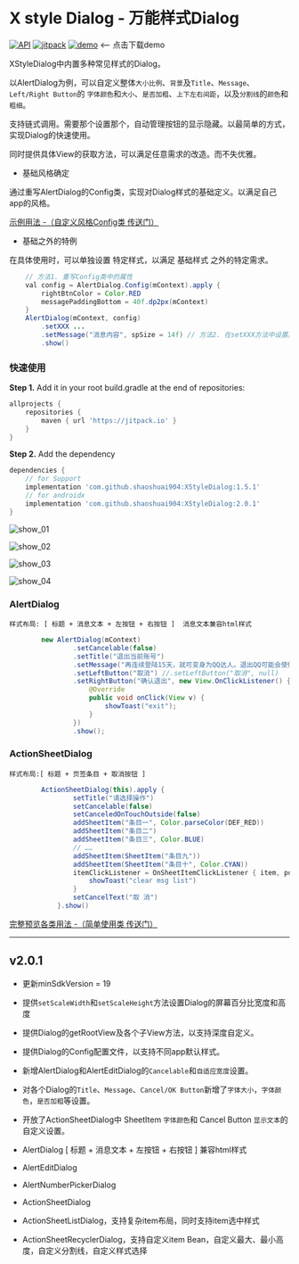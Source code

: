 # X style Dialog - 万能样式Dialog 

[![API](https://img.shields.io/badge/API-19%2B-green.svg?style=flat)](https://android-arsenal.com/api?level=19)
[![jitpack](https://jitpack.io/v/shaoshuai904/XStyleDialog.svg)](https://jitpack.io/#shaoshuai904/XStyleDialog)
[![demo](https://img.shields.io/badge/download-demo-blue.svg)](https://github.com/shaoshuai904/XStyleDialog/blob/master/screens/app-v2.0.0_40.apk) <-- 点击下载demo


XStyleDialog中内置多种常见样式的Dialog。

以AlertDialog为例，可以自定义整体`大小比例`、`背景`及`Title`、`Message`、`Left/Right Button`的 `字体颜色`和`大小`、`是否加粗`、`上下左右间距`，以及`分割线`的`颜色`和`粗细`。

支持链式调用。需要那个设置那个，自动管理按钮的显示隐藏。以最简单的方式，实现Dialog的快速使用。

同时提供具体View的获取方法，可以满足任意需求的改造。而不失优雅。

- 基础风格确定

通过重写AlertDialog的Config类，实现对Dialog样式的基础定义。以满足自己app的风格。

[示例用法 -（自定义风格Config类 传送门）](https://github.com/shaoshuai904/XStyleDialog/blob/master/app/src/main/java/com/maple/iosdialog/custom/MsDialogConfigs.kt)

- 基础之外的特例

在具体使用时，可以单独设置 特定样式，以满足  基础样式 之外的特定需求。

```java
    // 方法1. 重写Config类中的属性
    val config = AlertDialog.Config(mContext).apply {
        rightBtnColor = Color.RED
        messagePaddingBottom = 40f.dp2px(mContext)
    }
    AlertDialog(mContext, config)
        .setXXX ...
        .setMessage("消息内容", spSize = 14f) // 方法2. 在setXXX方法中设置。（有效级最高，会覆盖Config中的配置）
        .show()
```


### 快速使用

**Step 1.** Add it in your root build.gradle at the end of repositories:

```groovy
allprojects {
	repositories {
		maven { url 'https://jitpack.io' }
	}
}
```

**Step 2.** Add the dependency

```groovy
dependencies {
	// for Support
	implementation 'com.github.shaoshuai904:XStyleDialog:1.5.1'
	// for androidx
	implementation 'com.github.shaoshuai904:XStyleDialog:2.0.1'
}
```


![show_01](https://github.com/shaoshuai904/XStyleDialog/blob/master/screens/show_01.png)

![show_02](https://github.com/shaoshuai904/XStyleDialog/blob/master/screens/show_02.png)

![show_03](https://github.com/shaoshuai904/XStyleDialog/blob/master/screens/show_03.png)

![show_04](https://github.com/shaoshuai904/XStyleDialog/blob/master/screens/show_04.png)

###  AlertDialog

	样式布局: [ 标题 + 消息文本 + 左按钮 + 右按钮 ]  消息文本兼容html样式

```java                
        new AlertDialog(mContext)
                .setCancelable(false)
                .setTitle("退出当前账号")
                .setMessage("再连续登陆15天，就可变身为QQ达人。退出QQ可能会使你现有记录归零，确定退出？")
                .setLeftButton("取消") //.setLeftButton("取消", null)
                .setRightButton("确认退出", new View.OnClickListener() {
                    @Override
                    public void onClick(View v) {
                        showToast("exit");
                    }
                })
                .show();
```

### ActionSheetDialog

	样式布局:[ 标题 + 页签条目 + 取消按钮 ]
	
```java 
        ActionSheetDialog(this).apply {
                setTitle("请选择操作")
                setCancelable(false)
                setCanceledOnTouchOutside(false)
                addSheetItem("条目一", Color.parseColor(DEF_RED))
                addSheetItem("条目二")
                addSheetItem("条目三", Color.BLUE)
                // ……
                addSheetItem(SheetItem("条目九"))
                addSheetItem(SheetItem("条目十", Color.CYAN))
                itemClickListener = OnSheetItemClickListener { item, position ->
                    showToast("clear msg list")
                }
                setCancelText("取 消")
            }.show()
```

[完整预览各类用法 -（简单使用类 传送门）](https://github.com/shaoshuai904/iOS_Style_Dialog/blob/master/app/src/main/java/com/maple/iosdialog/MainActivity.kt)


----------
## v2.0.1 ##
 - 更新minSdkVersion = 19
 - 提供`setScaleWidth`和`setScaleHeight`方法设置Dialog的屏幕百分比宽度和高度
 - 提供Dialog的getRootView及各个子View方法，以支持深度自定义。
 - 提供Dialog的Config配置文件，以支持不同app默认样式。
 - 新增AlertDialog和AlertEditDialog的`Cancelable`和`自适应宽度`设置。
 - 对各个Dialog的`Title`、`Message`、`Cancel/OK Button`新增了`字体大小`，`字体颜色`，`是否加粗`等设置。
 - 开放了ActionSheetDialog中 SheetItem `字体颜色`和 Cancel Button `显示文本`的自定义设置。
 
 - AlertDialog [ 标题 + 消息文本 + 左按钮 + 右按钮 ] 兼容html样式
 - AlertEditDialog
 - AlertNumberPickerDialog
 
 - ActionSheetDialog
 - ActionSheetListDialog，支持复杂item布局，同时支持item选中样式
 - ActionSheetRecyclerDialog，支持自定义item Bean，自定义最大、最小高度，自定义分割线，自定义样式选择
 
 
 


